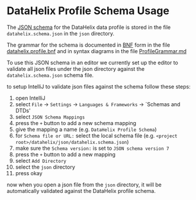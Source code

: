 # DataHelix Profile Schema Usage

The [JSON schema](https://json-schema.org/) for the DataHelix data profile is stored in the file `datahelix.schema.json` in the `json` directory.

The grammar for the schema is documented in [BNF](https://en.wikipedia.org/wiki/Backus%E2%80%93Naur_form) form in the file [datahelix.profile.bnf](../json/datahelix.profile.bnf) and in syntax diagrams in the file [ProfileGrammar.md](ProfileGrammar.md)

To use this JSON schema in an editor we currently set up the editor to validate all json files under the json directory against the `datahelix.schema.json` schema file.

to setup IntelliJ to validate json files against the schema follow these steps:

1. open IntelliJ
1. select `File` -> `Settings` -> `Languages & Frameworks` -> `Schemas and DTDs'
1. select `JSON Schema Mappings`
1. press the `+` button to add a new schema mapping
1. give the mapping a name (e.g. `DataHelix Profile Schema`)
1. for `Schema file or URL:` select the local schema file (e.g. `<project root>/datahelix/json/datahelix.schema.json`)
1. make sure the `Schema version:` is set to `JSON schema version 7`
1. press the `+` button to add a new mapping
1. select `Add Directory`
1. select the `json` directory
1. press okay

now when you open a json file from the `json` directory, it will be automatically validated against the DataHelix profile schema.